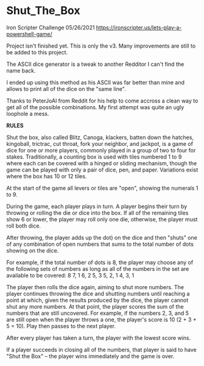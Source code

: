 # Shut_The_Box
Iron Scripter Challenge 05/26/2021
https://ironscripter.us/lets-play-a-powershell-game/

Project isn't finished yet. This is only the v3. Many improvements are still to be added to this project.

The ASCII dice generator is a tweak to another Redditor I can't find the name back. 

I ended up using this method as his ASCII was far better than mine and allows to print all of the dice on the "same line". 

Thanks to PeterJoAl from Reddit for his help to come accross a clean way to get all of the possible combinations. 
My first attempt was quite an ugly loophole a mess.


**RULES**

Shut the box, also called Blitz, Canoga, klackers, batten down the hatches, kingoball, trictrac, cut throat, fork your neighbor, and jackpot, is a game of dice for one or more players, commonly played in a group of two to four for stakes. 
Traditionally, a counting box is used with tiles numbered 1 to 9 where each can be covered with a hinged or sliding mechanism, though the game can be played with only a pair of dice, pen, and paper. Variations exist where the box has 10 or 12 tiles.

At the start of the game all levers or tiles are "open", showing the numerals 1 to 9.

During the game, each player plays in turn. A player begins their turn by throwing or rolling the die or dice into the box. If all of the remaining tiles show 6 or lower, the player may roll only one die, otherwise, the player must roll both dice.

After throwing, the player adds up the dot) on the dice and then "shuts" one of any combination of open numbers that sums to the total number of dots showing on the dice. 

For example, if the total number of dots is 8, the player may choose any of the following sets of numbers as long as all of the numbers in the set are available to be covered:
8
7, 1
6, 2
5, 3
5, 2, 1
4, 3, 1

The player then rolls the dice again, aiming to shut more numbers. The player continues throwing the dice and shutting numbers until reaching a point at which, given the results produced by the dice, the player cannot shut any more numbers.
At that point, the player scores the sum of the numbers that are still uncovered. 
For example, if the numbers 2, 3, and 5 are still open when the player throws a one, the player's score is 10 (2 + 3 + 5 = 10). 
Play then passes to the next player.

After every player has taken a turn, the player with the lowest score wins.

If a player succeeds in closing all of the numbers, that player is said to have "Shut the Box" – the player wins immediately and the game is over.
